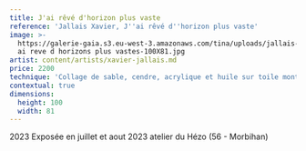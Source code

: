 ```yaml
---
title: J'ai rêvé d'horizon plus vaste
reference: 'Jallais Xavier, J''ai rêvé d''horizon plus vaste'
image: >-
  https://galerie-gaia.s3.eu-west-3.amazonaws.com/tina/uploads/jallais-xavier/galerie-gaia-jallais-xavier-j
  ai reve d horizons plus vastes-100X81.jpg
artist: content/artists/xavier-jallais.md
price: 2200
technique: 'Collage de sable, cendre, acrylique et huile sur toile montée sur châssis'
contextual: true
dimensions:
  height: 100
  width: 81
---
```


2023 Exposée en juillet et aout 2023 atelier du Hézo (56 - Morbihan)
